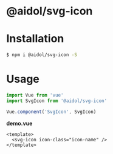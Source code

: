 # @aidol/svg-icon

# Installation

``` bash
$ npm i @aidol/svg-icon -S
```

# Usage

``` js
import Vue from 'vue'
import SvgIcon from '@aidol/svg-icon'

Vue.component('SvgIcon', SvgIcon)
```

**demo.vue**

``` vue
<template>
  <svg-icon icon-class="icon-name" />
</template>
```